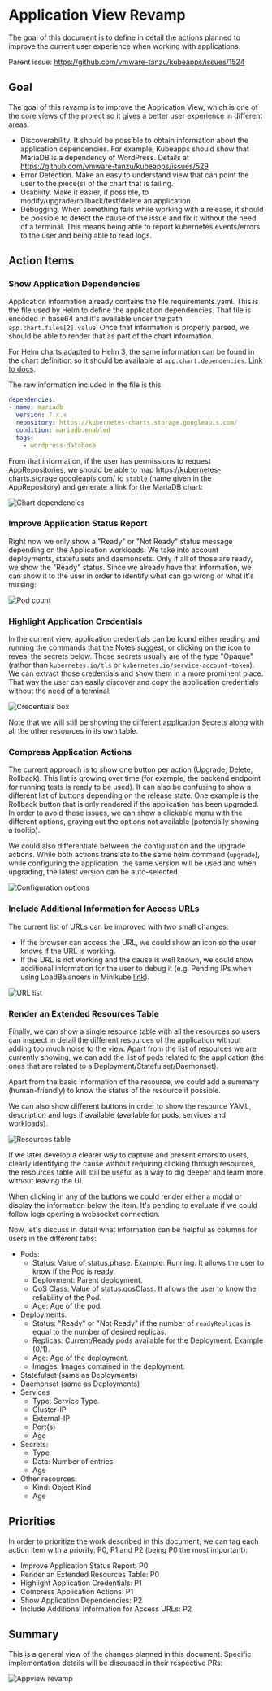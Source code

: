 # Application View Revamp

The goal of this document is to define in detail the actions planned to improve the current user experience when working with applications.

Parent issue: <https://github.com/vmware-tanzu/kubeapps/issues/1524>

## Goal

The goal of this revamp is to improve the Application View, which is one of the core views of the project so it gives a better user experience in different areas:

- Discoverability. It should be possible to obtain information about the application dependencies. For example, Kubeapps should show that MariaDB is a dependency of WordPress. Details at <https://github.com/vmware-tanzu/kubeapps/issues/529>
- Error Detection. Make an easy to understand view that can point the user to the piece(s) of the chart that is failing.
- Usability. Make it easier, if possible, to modify/upgrade/rollback/test/delete an application.
- Debugging. When something fails while working with a release, it should be possible to detect the cause of the issue and fix it without the need of a terminal. This means being able to report kubernetes events/errors to the user and being able to read logs.

## Action Items

### Show Application Dependencies

Application information already contains the file requirements.yaml. This is the file used by Helm to define the application dependencies. That file is encoded in base64 and it's available under the path `app.chart.files[2].value`. Once that information is properly parsed, we should be able to render that as part of the chart information.

For Helm charts adapted to Helm 3, the same information can be found in the chart definition so it should be available at `app.chart.dependencies`. [Link to docs](https://helm.sh/docs/topics/charts/#the-chart-yaml-file).

The raw information included in the file is this:

```yaml
dependencies:
- name: mariadb
  version: 7.x.x
  repository: https://kubernetes-charts.storage.googleapis.com/
  condition: mariadb.enabled
  tags:
    - wordpress-database
```

From that information, if the user has permissions to request AppRepositories, we should be able to map <https://kubernetes-charts.storage.googleapis.com/> to `stable` (name given in the AppRepository) and generate a link for the MariaDB chart:

![Chart dependencies](/site/themes/template/static/img/docs/dashboard/chart-dependencies.png)

### Improve Application Status Report

Right now we only show a "Ready" or "Not Ready" status message depending on the Application workloads. We take into account deployments, statefulsets and daemonsets. Only if all of those are ready, we show the "Ready" status. Since we already have that information, we can show it to the user in order to identify what can go wrong or what it's missing:

![Pod count](/site/themes/template/static/img/docs/dashboard/pod-count.png)

### Highlight Application Credentials

In the current view, application credentials can be found either reading and running the commands that the Notes suggest, or clicking on the icon to reveal the secrets below. Those secrets usually are of the type "Opaque" (rather than `kubernetes.io/tls` or `kubernetes.io/service-account-token`). We can extract those credentials and show them in a more prominent place. That way the user can easily discover and copy the application credentials without the need of a terminal:

![Credentials box](/site/themes/template/static/img/docs/dashboard/credentials-box.png)

Note that we will still be showing the different application Secrets along with all the other resources in its own table.

### Compress Application Actions

The current approach is to show one button per action (Upgrade, Delete, Rollback). This list is growing over time (for example, the backend endpoint for running tests is ready to be used). It can also be confusing to show a different list of buttons depending on the release state. One example is the Rollback button that is only rendered if the application has been upgraded. In order to avoid these issues, we can show a clickable menu with the different options, graying out the options not available (potentially showing a tooltip).

We could also differentiate between the configuration and the upgrade actions. While both actions translate to the same helm command (`upgrade`), while configuring the application, the same version will be used and when upgrading, the latest version can be auto-selected.

![Configuration options](/site/themes/template/static/img/docs/dashboard/configuration-options.png)

### Include Additional Information for Access URLs

The current list of URLs can be improved with two small changes:

- If the browser can access the URL, we could show an icon so the user knows if the URL is working.
- If the URL is not working and the cause is well known, we could show additional information for the user to debug it (e.g. Pending IPs when using LoadBalancers in Minikube [link](https://github.com/vmware-tanzu/kubeapps/issues/953)).

![URL list](/site/themes/template/static/img/docs/dashboard/url-list.png)

### Render an Extended Resources Table

Finally, we can show a single resource table with all the resources so users can inspect in detail the different resources of the application without adding too much noise to the view. Apart from the list of resources we are currently showing, we can add the list of pods related to the application (the ones that are related to a Deployment/Statefulset/Daemonset).

Apart from the basic information of the resource, we could add a summary (human-friendly) to know the status of the resource if possible.

We can also show different buttons in order to show the resource YAML, description and logs if available (available for pods, services and workloads).

![Resources table](/site/themes/template/static/img/docs/dashboard/resources-table.png)

If we later develop a clearer way to capture and present errors to users, clearly identifying the cause without requiring clicking through resources, the resources table will still be useful as a way to dig deeper and learn more without leaving the UI.

When clicking in any of the buttons we could render either a modal or display the information below the item. It's pending to evaluate if we could follow logs opening a websocket connection.

Now, let's discuss in detail what information can be helpful as columns for users in the different tabs:

- Pods:
  - Status: Value of status.phase. Example: Running. It allows the user to know if the Pod is ready.
  - Deployment: Parent deployment.
  - QoS Class: Value of status.qosClass. It allows the user to know the reliability of the Pod.
  - Age: Age of the pod.
- Deployments:
  - Status: "Ready" or "Not Ready" if the number of `readyReplicas` is equal to the number of desired replicas.
  - Replicas: Current/Ready pods available for the Deployment. Example (0/1).
  - Age: Age of the deployment.
  - Images: Images contained in the deployment.
- Statefulset (same as Deployments)
- Daemonset (same as Deployments)
- Services
  - Type: Service Type.
  - Cluster-IP
  - External-IP
  - Port(s)
  - Age
- Secrets:
  - Type
  - Data: Number of entries
  - Age
- Other resources:
  - Kind: Object Kind
  - Age

## Priorities

In order to prioritize the work described in this document, we can tag each action item with a priority: P0, P1 and P2 (being P0 the most important):

- Improve Application Status Report: P0
- Render an Extended Resources Table: P0
- Highlight Application Credentials: P1
- Compress Application Actions: P1
- Show Application Dependencies: P2
- Include Additional Information for Access URLs: P2

## Summary

This is a general view of the changes planned in this document. Specific implementation details will be discussed in their respective PRs:

![Appview revamp](/site/themes/template/static/img/docs/dashboard/appview-revamp.png)
